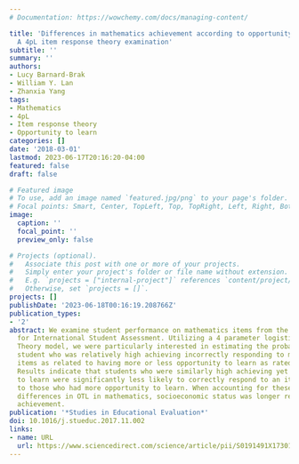 ```yaml
---
# Documentation: https://wowchemy.com/docs/managing-content/

title: 'Differences in mathematics achievement according to opportunity to learn:
  A 4pL item response theory examination'
subtitle: ''
summary: ''
authors:
- Lucy Barnard-Brak
- William Y. Lan
- Zhanxia Yang
tags:
- Mathematics
- 4pL
- Item response theory
- Opportunity to learn
categories: []
date: '2018-03-01'
lastmod: 2023-06-17T20:16:20-04:00
featured: false
draft: false

# Featured image
# To use, add an image named `featured.jpg/png` to your page's folder.
# Focal points: Smart, Center, TopLeft, Top, TopRight, Left, Right, BottomLeft, Bottom, BottomRight.
image:
  caption: ''
  focal_point: ''
  preview_only: false

# Projects (optional).
#   Associate this post with one or more of your projects.
#   Simply enter your project's folder or file name without extension.
#   E.g. `projects = ["internal-project"]` references `content/project/deep-learning/index.md`.
#   Otherwise, set `projects = []`.
projects: []
publishDate: '2023-06-18T00:16:19.208766Z'
publication_types:
- '2'
abstract: We examine student performance on mathematics items from the 2012 Program
  for International Student Assessment. Utilizing a 4 parameter logistic Item Response
  Theory model, we were particularly interested in estimating the probability of a
  student who was relatively high achieving incorrectly responding to mathematics
  items as related to having more or less opportunity to learn as rated by the student.
  Results indicate that students who were similarly high achieving yet had less opportunity
  to learn were significantly less likely to correctly respond to an item as compared
  to those who had more opportunity to learn. When accounting for these item-level
  differences in OTL in mathematics, socioeconomic status was longer related to academic
  achievement.
publication: '*Studies in Educational Evaluation*'
doi: 10.1016/j.stueduc.2017.11.002
links:
- name: URL
  url: https://www.sciencedirect.com/science/article/pii/S0191491X1730192X
---
```

